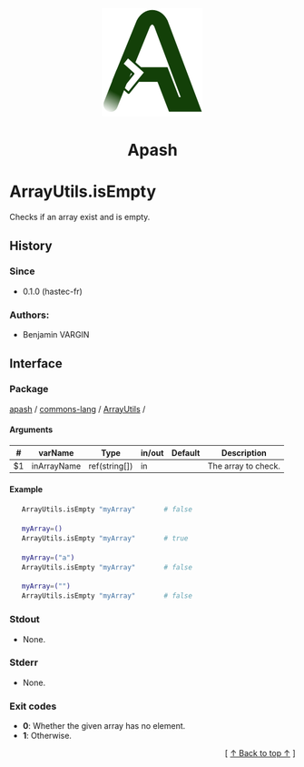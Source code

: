 
<div align='center' id='apash-top'>
  <a href='https://github.com/hastec-fr/apash'>
    <img alt='apash-logo' src='../../../../../../assets/apash-logo.svg'/>
  </a>

  # Apash
</div>


# ArrayUtils.isEmpty
Checks if an array exist and is empty.

## History
### Since
  * 0.1.0 (hastec-fr)

### Authors:
 * Benjamin VARGIN

## Interface
### Package
<!-- apash.packageBegin -->
[apash](../../../apash.md) / [commons-lang](../../commons-lang.md) / [ArrayUtils](../ArrayUtils.md) / 
<!-- apash.packageEnd -->

#### Arguments
 | #      | varName        | Type          | in/out   | Default    | Description                          |
 |--------|----------------|---------------|----------|------------|--------------------------------------|
 | $1     | inArrayName    | ref(string[]) | in       |            | The array to check.                  |

#### Example
 ```bash
    ArrayUtils.isEmpty "myArray"       # false

    myArray=()
    ArrayUtils.isEmpty "myArray"       # true

    myArray=("a")
    ArrayUtils.isEmpty "myArray"       # false

    myArray=("")
    ArrayUtils.isEmpty "myArray"       # false
 ```

### Stdout
  * None.
### Stderr
  * None.

### Exit codes
  * **0**: Whether the given array has no element.
  * **1**: Otherwise.

  <div align='right'>[ <a href='#apash-top'>↑ Back to top ↑</a> ]</div>

